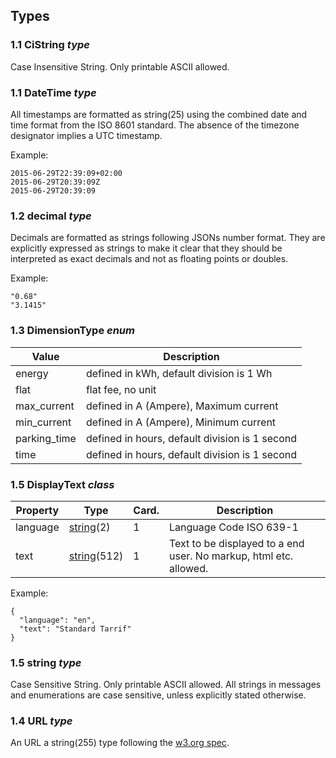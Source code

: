 ## Types

### 1.1 CiString *type*

Case Insensitive String. Only printable ASCII allowed.

### 1.1 DateTime *type*
 
All timestamps are formatted as string(25) using the combined date and time format from the ISO 8601 standard. The absence of the timezone designator implies a UTC timestamp.


Example:

    2015-06-29T22:39:09+02:00
    2015-06-29T20:39:09Z
    2015-06-29T20:39:09

    
### 1.2 decimal *type*

Decimals are formatted as strings following JSONs number format. They are explicitly expressed as strings to make it clear that they should be interpreted as exact decimals and not as floating points or doubles.

Example:

    "0.68"
    "3.1415"

    
### 1.3 DimensionType *enum*

| Value        | Description                                          |
| ------------ | ---------------------------------------------------- |
| energy       | defined in kWh, default division is 1 Wh             |
| flat         | flat fee, no unit                                    |
| max_current  | defined in A (Ampere), Maximum current               |
| min_current  | defined in A (Ampere), Minimum current               |
| parking_time | defined in hours, default division is 1 second       |
| time         | defined in hours, default division is 1 second       |


### 1.5 DisplayText *class*

| Property        | Type                           | Card. | Description                                                       |
|-----------------|--------------------------------|-------|-------------------------------------------------------------------|
| language        | [string](#15-string-type)(2)   | 1     | Language Code ISO 639-1                                           |
| text            | [string](#15-string-type)(512) | 1     | Text to be displayed to a end user. No markup, html etc. allowed. |

Example:
 
    {
      "language": "en",
      "text": "Standard Tarrif"
    }


### 1.5 string *type*

Case Sensitive String. Only printable ASCII allowed. All strings in
messages and enumerations are case sensitive, unless explicitly stated
otherwise.
    

### 1.4 URL *type*

An URL a string(255) type following the [w3.org spec](http://www.w3.org/Addressing/URL/uri-spec.html).
